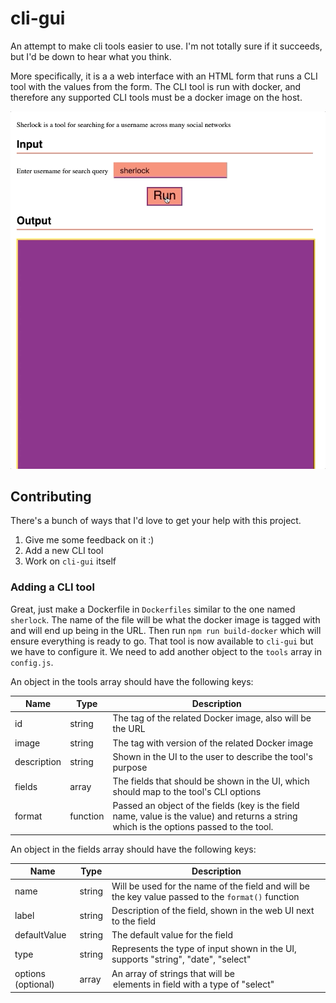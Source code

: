 # cli-gui

An attempt to make cli tools easier to use. I'm not totally sure if it succeeds, but I'd be down to hear what you think.

More specifically, it is a a web interface with an HTML form that runs a CLI tool with the values from the form. The CLI tool is run with docker, and therefore any supported CLI tools must be a docker image on the host.

![](example.gif)

## Contributing

There's a bunch of ways that I'd love to get your help with this project.

1. Give me some feedback on it :)
1. Add a new CLI tool
1. Work on `cli-gui` itself

### Adding a CLI tool

Great, just make a Dockerfile in `Dockerfiles` similar to the one named `sherlock`. The name of the file will be what the docker image is tagged with and will end up being in the URL. Then run `npm run build-docker` which will ensure everything is ready to go. That tool is now available to `cli-gui` but we have to configure it. We need to add another object to the `tools` array in `config.js`.

An object in the tools array should have the following keys:

Name | Type | Description
--- | --- | ---
id | string | The tag of the related Docker image, also will be the URL
image | string | The tag with version of the related Docker image
description | string | Shown in the UI to the user to describe the tool's purpose
fields | array | The fields that should be shown in the UI, which should map to the tool's CLI options
format | function | Passed an object of the fields (key is the field name, value is the value) and returns a string which is the options passed to the tool.

An object in the fields array should have the following keys:

Name | Type | Description
--- | --- | ---
name | string | Will be used for the name of the field and will be the key value passed to the `format()` function
label | string | Description of the field, shown in the web UI next to the field
defaultValue | string | The default value for the field
type | string | Represents the type of input shown in the UI, supports "string", "date", "select"
options (optional) | array | An array of strings that will be <option> elements in field with a type of "select"
